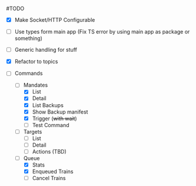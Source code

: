 #TODO

- [x] Make Socket/HTTP Configurable
- [ ] Use types form main app (Fix TS error by using main app as package or something)
- [ ] Generic handling for stuff

- [x] Refactor to topics
- [ ] Commands
  - [ ] Mandates
    - [x] List
    - [x] Detail
    - [x] List Backups
    - [x] Show Backup manifest
    - [x] Trigger (~~with wait~~)
    - [ ] Test Command

  - [ ] Targets
      - [ ] List
      - [ ] Detail
      - [ ] Actions (TBD)
      
  - [ ] Queue
    - [x] Stats
    - [x] Enqueued Trains
    - [ ] Cancel Trains
